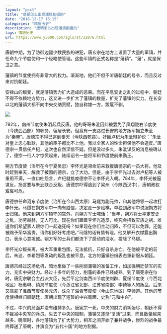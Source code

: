 ```yaml
---
layout: "post"
title: "唐朝怎么出现潘镇割据的"
date: "2018-12-17 16:15"
categories: "隋唐历史"
description: "唐朝怎么出现潘镇割据的"
tags: 隋唐历史
url: https://www.y5000.com/zgls/st/32076.html
---
```






唐朝中期，为了防御边疆少数民族的进犯，唐玄宗在地方上设置了大量的军镇，并任命九个节度使和一个经略使管理。这些军镇的正式名称是“藩镇”。“藩”，就是保卫之意。

藩镇的节度使拥有非常大的权力。渐渐地，他们不但不听唐朝廷的号令，而且反过来对抗朝廷。

安禄山的叛变，就是藩镇势力扩大造成的恶果。而在平息安史之乱的过程中，朝廷不得不依赖地方势力，这又进一步扩大了藩镇的数量，扩充了藩镇的实力。在长安以北的藩镇大都不向中央交纳贡赋，独自称雄一方，跋扈不驯。

![](https://img.y5000.com/uploads/allimg/180820/8-1PR01541161K.jpg)

782年，幽州节度使朱滔起兵反唐。他的哥哥朱泚因此被罢免了凤翔陇右节度使（今陕西西部）的职务，留居长安。但竟有一支路过长安的地方叛军拥立朱泚为“秦帝”。唐德宗不得已逃到奉天（今陕西乾县）。奸臣卢杞为朱泚辩护说：“朱泚对皇上忠心耿耿，其他的臣子都比不上他。我以全家人的性命担保他不会造反。”唐德宗一贯信任卢杞，这次也自然深信不疑。但是没过多久，朱泚谋反的消息被确认了，德宗一行人才惊慌起来，陆续诏令一些将军和节度使前来勤王。

朔方节度使（治所在今宁夏吴忠）李怀光是领命前来救援唐德宗的一员大将。他及时赶到奉天，解救了被围的德宗，立了大功。但是，由于李怀光过去对卢杞等人被重用不满，一直口吐怨言，卢杞就挑唆德宗不让李怀光入朝。784年，李怀光被逼谋反，扬言要与朱泚联合反叛，唐德宗吓得逃到了梁州（今陕西汉中），唐朝政权岌岌可危。

唐德宗任命河东节度使（治所在今山西太原）马燧为副元帅，和其他将领一起攻打李怀光。马燧在朔方军中一向有威信，决定走一步险棋，单独到敌军中说服朔方将士归降。他来到朔方军镇守的宫外，向朔方军士喊话：“当年，朔方将士平定安史之乱，功劳赫赫，无人可比。现在你们跟着李怀光造反，终究会招致灭族之祸。难道你们希望家人跟你们一起送死吗？如果现在你们主动归降，不但可以免罪，还能被赐予荣华富贵。请你们好好考虑吧。”马燧的话有情有理。他又解开衣襟露出胸口，表示心意坦诚。朔方军的士兵们都流下了感动的泪水，投降了马燧。

李怀光众叛亲离，被大军重重包围，无法抵抗，只好自杀身亡。在他被平定的前后，朱泚、李希烈等发动的叛乱也被平息。北方的藩镇纷纷表态重新服从朝廷。

唐德宗经过这场危机，暗地里做了一些削弱藩镇的准备工作，如加强朝廷禁军的实力，充实中央财力。经过十多年的努力，削藩的条件已经成熟。到了唐宪宗在位时，唐宪宗联合主战派大臣，先后平定剑南西川节度使刘辟、夏绥节度使（今西北地区）杨惠琳、镇海节度使（今浙江省北部、江苏省南部）李锜等人的叛乱，后来又擒拿了淮西节度使吴元济，诛杀了淄青节度使（今山东地区）李师道。其他的节度使相继归顺朝廷，唐朝出现了短暂的中兴局面，史称“元和中兴”。

不过，中兴的局面并没有维持多久。唐宪宗一死，中央的财力消耗殆尽，朝廷不得不裁减中央军的兵员。失去了中央的钳制，藩镇又逐渐“复活”过来，而且数量越来越多。晚唐时，各地藩镇为了扩大势力，相互之间开始了兼并战争，惨烈的战争最终葬送了唐朝，并演变为“五代十国”的地方割据。
